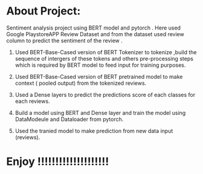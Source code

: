 # About Project:
Sentiment analysis project using BERT model and pytorch . Here used Google PlaystoreAPP Review Dataset and from the dataset  used review  column to predict the sentiment of the review .

1. Used BERT-Base-Cased version of BERT Tokenizer to tokenize ,build the sequence of intergers of these tokens and others pre-processing steps which is required by
BERT model to feed input for training purposes.

2. Used  BERT-Base-Cased version of BERT pretrained model to make context ( pooled output) from the  tokenized reviews.

3. Used a Dense layers to predict the predictions score of each classes for each reviews.

4. Build a model using  BERT and Dense layer and train the model using DataModeule and Dataloader from pytorch.

5. Used the tranied model to make prediction from new data input (reviews).

# Enjoy !!!!!!!!!!!!!!!!!!!!

